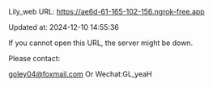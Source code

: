 Lily_web URL: https://ae6d-61-165-102-156.ngrok-free.app

Updated at: 2024-12-10 14:55:36

If you cannot open this URL, the server might be down.

Please contact: 

goley04@foxmail.com Or Wechat:GL_yeaH